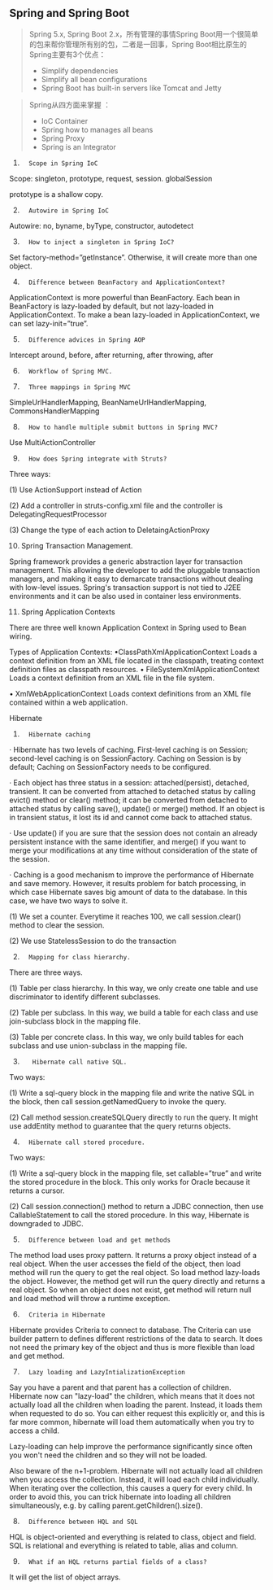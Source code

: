 ## Spring and Spring Boot
> Spring 5.x, Spring Boot 2.x，所有管理的事情Spring Boot用一个很简单的包来帮你管理所有别的包，二者是一回事，Spring Boot相比原生的Spring主要有3个优点：
>* Simplify dependencies
>* Simplify all bean configurations
>* Spring Boot has built-in servers like Tomcat and Jetty

> Spring从四方面来掌握 ：
>* IoC Container
>* Spring how to manages all beans
>* Spring Proxy
>* Spring is an Integrator

1.       Scope in Spring IoC

Scope: singleton, prototype, request, session. globalSession

prototype is a shallow copy.

2.       Autowire in Spring IoC

Autowire: no, byname, byType, constructor, autodetect

3.       How to inject a singleton in Spring IoC?

Set factory-method=”getInstance”. Otherwise, it will create more than one object.

4.       Difference between BeanFactory and ApplicationContext?

ApplicationContext is more powerful than BeanFactory. Each bean in BeanFactory is lazy-loaded by default, but not lazy-loaded in ApplicationContext. To make a bean lazy-loaded in ApplicationContext, we can set lazy-init=”true”.

5.       Difference advices in Spring AOP

Intercept around, before, after returning, after throwing, after

6.       Workflow of Spring MVC.

7.       Three mappings in Spring MVC

SimpleUrlHandlerMapping, BeanNameUrlHandlerMapping, CommonsHandlerMapping

8.       How to handle multiple submit buttons in Spring MVC?

Use MultiActionController

9.       How does Spring integrate with Struts?

Three ways:

(1)    Use ActionSupport instead of Action

(2)    Add a controller in struts-config.xml file and the controller is DelegatingRequestProcessor

(3)    Change the type of each action to DeletaingActionProxy

10.   Spring Transaction Management.

Spring framework provides a generic abstraction layer for transaction management. This allowing the developer to add the pluggable transaction managers, and making it easy to demarcate transactions without dealing with low-level issues. Spring's transaction support is not tied to J2EE environments and it can be also used in container less environments.

11.   Spring Application Contexts

There are three well known Application Context in Spring used to Bean wiring.

Types of Application Contexts:
•ClassPathXmlApplicationContext
Loads a context definition from an XML file located in the classpath, treating context definition files as classpath resources.
• FileSystemXmlApplicationContext
Loads a context definition from an XML file in the file system.

• XmlWebApplicationContext
Loads context definitions from an XML file contained within a web application.



Hibernate

1.       Hibernate caching

·         Hibernate has two levels of caching. First-level caching is on Session; second-level caching is on SessionFactory. Caching on Session is by default; Caching on SessionFactory needs to be configured.

·         Each object has three status in a session: attached(persist), detached, transient. It can be converted from attached to detached status by calling evict() method or clear() method; it can be converted from detached to attached status by calling save(), update() or merge() method. If an object is in transient status, it lost its id and cannot come back to attached status.

·         Use update() if you are sure that the session does not contain an already persistent instance with the same identifier, and merge() if you want to merge your modifications at any time without consideration of the state of the session.

·         Caching is a good mechanism to improve the performance of Hibernate and save memory. However, it results problem for batch processing, in which case Hibernate saves big amount of data to the database. In this case, we have two ways to solve it.

(1)    We set a counter. Everytime it reaches 100, we call session.clear() method to clear the session.

(2)    We use StatelessSession to do the transaction

2.       Mapping for class hierarchy.

There are three ways.

(1)    Table per class hierarchy. In this way, we only create one table and use discriminator to identify different subclasses.

(2)    Table per subclass. In this way, we build a table for each class and use join-subclass block in the mapping file.

(3)    Table per concrete class. In this way, we only build tables for each subclass and use union-subclass in the mapping file.

3.        Hibernate call native SQL.

Two ways:

(1)    Write a sql-query block in the mapping file and write the native SQL in the block, then call session.getNamedQuery to invoke the query.

(2)    Call method session.createSQLQuery directly to run the query. It might use addEntity method to guarantee that the query returns objects.

4.       Hibernate call stored procedure.

Two ways:

(1)    Write a sql-query block in the mapping file, set callable=”true” and write the stored procedure in the block. This only works for Oracle because it returns a cursor.

(2)    Call session.connection() method to return a JDBC connection, then use CallableStatement to call the stored procedure. In this way, Hibernate is downgraded to JDBC.

5.       Difference between load and get methods

The method load uses proxy pattern. It returns a proxy object instead of a real object. When the user accesses the field of the object, then load method will run the query to get the real object. So load method lazy-loads the object. However, the method get will run the query directly and returns a real object. So when an object does not exist, get method will return null and load method will throw a runtime exception.

6.       Criteria in Hibernate

Hibernate provides Criteria to connect to database. The Criteria can use builder pattern to defines different restrictions of the data to search. It does not need the primary key of the object and thus is more flexible than load and get method.

7.       Lazy loading and LazyIntializationException

Say you have a parent and that parent has a collection of children. Hibernate now can "lazy-load" the children, which means that it does not actually load all the children when loading the parent. Instead, it loads them when requested to do so. You can either request this explicitly or, and this is far more common, hibernate will load them automatically when you try to access a child.

Lazy-loading can help improve the performance significantly since often you won't need the children and so they will not be loaded.

Also beware of the n+1-problem. Hibernate will not actually load all children when you access the collection. Instead, it will load each child individually. When iterating over the collection, this causes a query for every child. In order to avoid this, you can trick hibernate into loading all children simultaneously, e.g. by calling parent.getChildren().size().

 

8.       Difference between HQL and SQL

HQL is object-oriented and everything is related to class, object and field. SQL is relational and everything is related to table, alias and column.

9.       What if an HQL returns partial fields of a class?

It will get the list of object arrays.